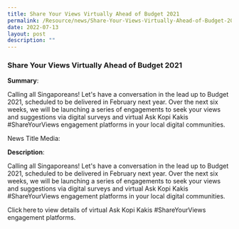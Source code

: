 ```yaml
---
title: Share Your Views Virtually Ahead of Budget 2021
permalink: /Resource/news/Share-Your-Views-Virtually-Ahead-of-Budget-2021
date: 2022-07-13
layout: post
description: ""
---
```

### Share Your Views Virtually Ahead of Budget 2021


**Summary**: 

Calling all Singaporeans! Let's have a conversation in the lead up to Budget 2021, scheduled to be delivered in February next year. Over the next six weeks, we will be launching a series of engagements to seek your views and suggestions via digital surveys and virtual Ask Kopi Kakis #ShareYourViews engagement platforms in your local digital communities. 

News Title Media: 

 

**Description**: 

Calling all Singaporeans! Let's have a conversation in the lead up to Budget 2021, scheduled to be delivered in February next year. Over the next six weeks, we will be launching a series of engagements to seek your views and suggestions via digital surveys and virtual Ask Kopi Kakis #ShareYourViews engagement platforms in your local digital communities. 

 

Click here to view details of virtual Ask Kopi Kakis #ShareYourViews engagement platforms.